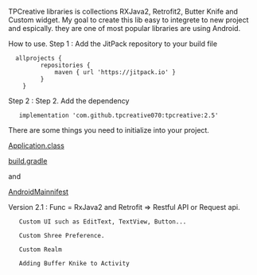 TPCreative libraries is collections RXJava2, Retrofit2, Butter Knife and Custom widget. My goal to create this lib easy to integrete to new project and espically. they are one of most popular libraries are using Android.

How to use.
   Step 1 :  Add the JitPack repository to your build file
      
      allprojects {
	     	 repositories {
		     	 maven { url 'https://jitpack.io' }
		     }
	    }
   Step 2 : Step 2. Add the dependency
      
       implementation 'com.github.tpcreative070:tpcreative:2.5'
       
 
   There are some things you need to initialize into your project.
   
   [Application.class](https://github.com/tpcreative070/tpcreative/blob/master/sample/src/main/java/tpcreative/co/tpcreative/Application.java)
   
   [build.gradle](https://github.com/tpcreative070/tpcreative/blob/master/sample/build.gradle)
   
   and 
   
   [AndroidMainnifest](https://github.com/tpcreative070/tpcreative/blob/master/sample/src/main/AndroidManifest.xml)
   
   
   Version 2.1 : 
       Func = RxJava2 and Retrofit => Restful API or Request api.
       
       Custom UI such as EditText, TextView, Button...
       
       Custom Shree Preference.
       
       Custom Realm
       
       Adding Buffer Knike to Activity
   
   
      
      
